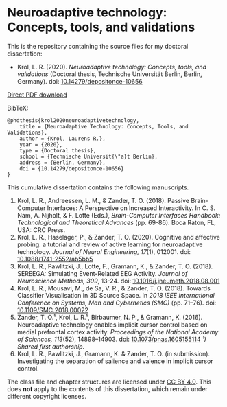# Neuroadaptive technology: Concepts, tools, and validations 

This is the repository containing the source files for my doctoral dissertation:

- Krol, L. R. (2020). _Neuroadaptive technology: Concepts, tools, and validations_ (Doctoral thesis, Technische Universität Berlin, Berlin, Germany). doi: [10.14279/depositonce-10656](https://dx.doi.org/10.14279/depositonce-10656)

[Direct PDF download](https://depositonce.tu-berlin.de/bitstream/11303/11768/4/krol_laurens.pdf)

BibTeX:
```
@phdthesis{krol2020neuroadaptivetechnology,
    title = {Neuroadaptive Technology: Concepts, Tools, and Validations},
    author = {Krol, Laurens R.},
    year = {2020},
    type = {Doctoral thesis},
    school = {Technische Universit{\"a}t Berlin},
    address = {Berlin, Germany},
    doi = {10.14279/depositonce-10656}
}
```

This cumulative dissertation contains the following manuscripts.

1. Krol, L. R., Andreessen, L. M., & Zander, T. O. (2018). Passive Brain-Computer Interfaces: A Perspective on Increased Interactivity. In C. S. Nam, A. Nijholt, & F. Lotte (Eds.), _Brain-Computer Interfaces Handbook: Technological and Theoretical Advances_ (pp. 69-86). Boca Raton, FL, USA: CRC Press.
2. Krol, L. R., Haselager, P., & Zander, T. O. (2020). Cognitive and affective probing: a tutorial and review of active learning for neuroadaptive technology. _Journal of Neural Engineering, 17_(1), 012001. doi: [10.1088/1741-2552/ab5bb5](https://doi.org/10.1088/1741-2552/ab5bb5)
3. Krol, L. R., Pawlitzki, J., Lotte, F., Gramann, K., & Zander, T. O. (2018). SEREEGA: Simulating Event-Related EEG Activity. _Journal of Neuroscience Methods, 309_, 13-24. doi: [10.1016/j.jneumeth.2018.08.001](https://doi.org/10.1016/j.jneumeth.2018.08.001)
4. Krol, L. R., Mousavi, M., de Sa, V. R., & Zander, T. O. (2018). Towards Classifier Visualisation in 3D Source Space. In _2018 IEEE International Conference on Systems, Man and Cybernetics (SMC)_ (pp. 71–76). doi: [10.1109/SMC.2018.00022](https://doi.org/10.1109/SMC.2018.00022)
5. Zander, T. O.¹, Krol, L. R.¹, Birbaumer, N. P., & Gramann, K. (2016). Neuroadaptive technology enables implicit cursor control based on medial prefrontal cortex activity. _Proceedings of the National Academy of Sciences, 113_(52), 14898–14903. doi: [10.1073/pnas.1605155114](https://doi.org/10.1073/pnas.1605155114) _¹) Shared first authorship._
6. Krol, L. R., Pawlitzki, J., Gramann, K. & Zander, T. O. (in submission). Investigating the separation of salience and valence in implicit cursor control.

The class file and chapter structures are licensed under [CC BY 4.0](https://creativecommons.org/licenses/by/4.0/). This does **not** apply to the contents of this dissertation, which remain under different copyright licenses.
